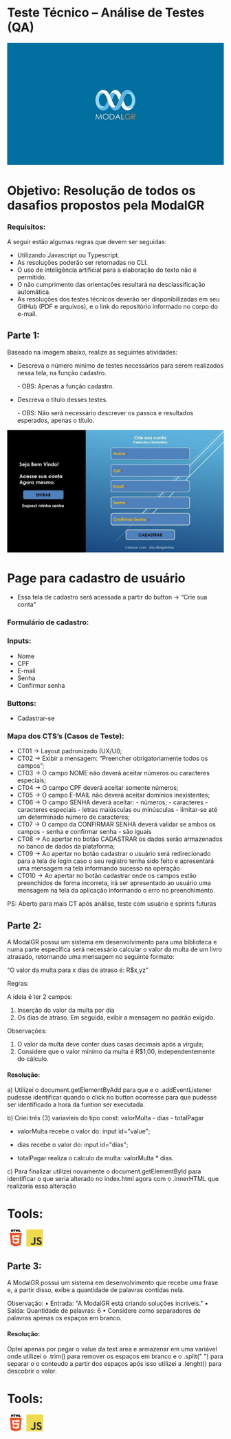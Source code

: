 # Teste Técnico – Análise de Testes (QA)

<img src="./assets/modalgr.jpg">

<h1>Objetivo: Resolução de todos os dasafios propostos pela ModalGR</h1>

### Requisitos:

A seguir estão algumas regras que devem ser seguidas:

- Utilizando Javascript ou Typescript.
- As resoluções poderão ser retornadas no CLI.
- O uso de inteligência artificial para a elaboração do texto não é permitido.
- O não cumprimento das orientações resultará na desclassificação automática.
- As resoluções dos testes técnicos deverão ser disponibilizadas em seu GitHub (PDF e arquivos), e
  o link do repositório informado no corpo do e-mail.


## Parte 1: 

Baseado na imagem abaixo, realize as seguintes atividades:

<ul>
  <li>
      <p>Descreva o número mínimo de testes necessários para serem realizados nessa tela, na função cadastro.</p>
      <span>- OBS: Apenas a função cadastro.</span>  
  </li>
  <li>
      <p>Descreva o título desses testes.</p>
      <span>- OBS: Não será necessário descrever os passos e resultados esperados, apenas o título.</span>
  </li>
</ul>

<img src="./assets/crie__sua__conta.png">


# Page para cadastro de usuário

 - Essa tela de cadastro será acessada a partir do button → “Crie sua conta“

<h3>Formulário de cadastro: </h3>

<h3>Inputs: </h3>
<ul>
  <li>Nome</li>
  <li>CPF</li>
  <li>E-mail</li>
  <li>Senha</li>
  <li>Confirmar senha</li>
</ul>

<h3>Buttons: </h3>
<ul>
  <li>Cadastrar-se</li>
</ul>

<h3>Mapa dos CTS’s (Casos de Teste): </h3>

<ul>
  <li>CT01 → Layout padronizado (UX/UI);</li>
  <li>CT02 → Exibir a mensagem:  “Preencher obrigatoriamente todos os campos”;</li>
  <li>CT03 → O campo NOME não deverá aceitar números ou caracteres especiais;</li>
  <li>CT04 → O campo CPF deverá aceitar somente números;</li>
  <li>CT05 → O campo E-MAIL não deverá aceitar domínios inexistentes;</li>
  <li>
    CT06 → O campo SENHA deverá aceitar:
      - números;
      - caracteres
      - caracteres especiais
      - letras maiúsculas ou minúsculas
      - limitar-se até um determinado número de caracteres;
  </li>
  <li>CT07 → O campo da CONFIRMAR SENHA deverá validar se ambos os campos - senha e confirmar senha - são iguais</li>
  <li>CT08 → Ao apertar no botão CADASTRAR os dados serão armazenados no banco de dados da plataforma;</li>
  <li>CT09 → Ao apertar no botão cadastrar o usuário será redirecionado para a tela de login caso o seu registro tenha sido feito e apresentará uma mensagem na tela informando sucesso na operação</li>
  <li>CT010 → Ao apertar no botão cadastrar onde os campos estão preenchidos de forma incorreta, irá ser apresentado ao usuário uma mensagem na tela da aplicação informando o erro no preenchimento.
</li>
</ul>

PS: Aberto para mais CT após análise, teste com usuário e sprints futuras


## Parte 2: 

A ModalGR possui um sistema em desenvolvimento para uma biblioteca e numa parte específica será necessário calcular o valor da multa de um livro atrasado, retornando uma mensagem no seguinte formato:

“O valor da multa para x dias de atraso é: R$x,yzˮ

Regras:

A ideia é ter 2 campos: 

1. Inserção do valor da multa por dia
2. Os dias de atraso. Em seguida, exibir a mensagem no padrão exigido.
   
Observações:

1. O valor da multa deve conter duas casas decimais após a vírgula;
2. Considere que o valor mínimo da multa é R$1,00, independentemente do
cálculo.

<h4>Resolução: </h4>

a) Utilizei o document.getElementByAdd para que e o .addEventListener pudesse identificar quando o click no button ocorresse para que pudesse ser identificado a hora da funtion ser executada.

b) Criei três (3) variavieis do tipo const: valorMulta - dias - totalPagar

   - valorMulta recebe o valor do: input id="value";

   - dias recebe o valor do: input id="dias";
   
   - totalPagar realiza o calculo da multa: valorMulta * dias.

c) Para finalizar utilizei novamente o document.getElementById para identificar o que seria alterado no index.html agora com o .innerHTML que realizaria essa alteração


# Tools:
<a><img src="https://raw.githubusercontent.com/devicons/devicon/master/icons/html5/html5-original-wordmark.svg" alt="html5" width="40" height="40"/>
<img src="https://raw.githubusercontent.com/devicons/devicon/master/icons/javascript/javascript-original.svg" alt="javascript" width="40" height="40"/>


## Parte 3: 

A ModalGR possui um sistema em desenvolvimento que recebe uma frase e, a partir disso, exibe a quantidade de palavras contidas nela.

Observação:
• Entrada: "A ModalGR está criando soluções incríveis."
• Saída: Quantidade de palavras: 6
• Considere como separadores de palavras apenas os espaços em branco.

<h4>Resolução: </h4>

Optei apenas por pegar o value da text area e armazenar em uma variável onde utilizei o .trim() para remover os espaços em branco e o .split(" ") para separar o o conteudo a partir dos espaços
após isso utilizei a .lenght() para descobrir o valor.

# Tools:
<a><img src="https://raw.githubusercontent.com/devicons/devicon/master/icons/html5/html5-original-wordmark.svg" alt="html5" width="40" height="40"/>
<img src="https://raw.githubusercontent.com/devicons/devicon/master/icons/javascript/javascript-original.svg" alt="javascript" width="40" height="40"/>

